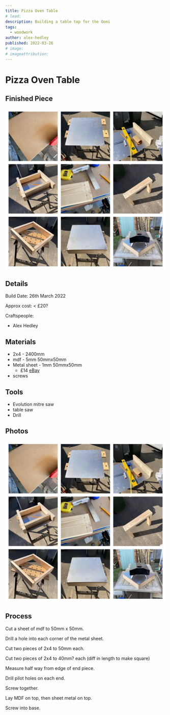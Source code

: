 ```yaml
---
title: Pizza Oven Table
# lead:
description: Building a table top for the Ooni
tags:
  - woodwork
author: alex-hedley
published: 2022-03-26
# image:
# imageattribution:
---
```


# Pizza Oven Table

## Finished Piece

![Pizza Oven Table](images/woodwork/pizzaoventable.jpg "Pizza Oven Table")

## Details

Build Date: 26th March 2022

Approx cost: < £20?

Craftspeople:

- Alex Hedley

## Materials

- 2x4 - 2400mm
- mdf - 5mm 50mmx50mm
- Metal sheet - 1mm 50mmx50mm
  - £14 [eBay](https://www.ebay.co.uk/itm/Metal-Sheet-Plate-Mild-Steel-1mm-to-3mm-Thick-Guillotine-Cut-Plates-Sheets-UK-/224756581331?mkcid=16&mkevt=1&_trksid=p2349624.m46890.l49286&mkrid=710-127635-2958-0)
- screws

## Tools

- Evolution mitre saw
- table saw
- Drill

## Photos

![Pizza Oven Table](images/woodwork/pizzaoventable.jpg "Pizza Oven Table")

## Process

Cut a sheet of mdf to 50mm x 50mm.

Drill a hole into each corner of the metal sheet.

Cut two pieces of 2x4 to 50mm each.

Cut two pieces of 2x4 to 40mm? each (diff in length to make square)

Measure half way from edge of end piece.

Drill pilot holes on each end.

Screw together.

Lay MDF on top, then sheet metal on top.

Screw into base.
